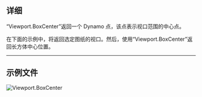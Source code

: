 ## 详细
“Viewport.BoxCenter”返回一个 Dynamo 点，该点表示视口范围的中心点。

在下面的示例中，将返回选定图纸的视口。然后，使用“Viewport.BoxCenter”返回长方体中心位置。
___
## 示例文件

![Viewport.BoxCenter](./Revit.Elements.Viewport.BoxCenter_img.jpg)
